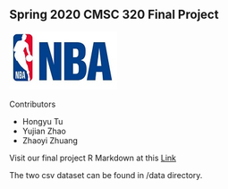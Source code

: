 ## Spring 2020 CMSC 320 Final Project

![](small_logo.jpg)

Contributors
- Hongyu Tu
- Yujian Zhao
- Zhaoyi Zhuang

Visit our final project R Markdown at this <a href="https://h-tu.github.io/cs320final/" target="_blank">Link</a>

The two csv dataset can be found in /data directory.
